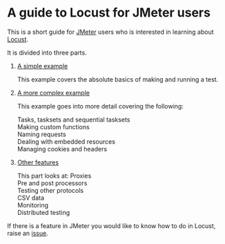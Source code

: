 # A guide to Locust for JMeter users

This is a short guide for [JMeter](https://jmeter.apache.org/) users who is interested in learning about [Locust](https://locust.io/).

It is divided into three parts.

1. [A simple example](./simple_example.md)

   This example covers the absolute basics of making and running a test.

2. [A more complex example](./more_complex_example.md)

   This example goes into more detail covering the following:

   Tasks, tasksets and sequential tasksets  
   Making custom functions  
   Naming requests  
   Dealing with embedded resources  
   Managing cookies and headers  

3. [Other features](./other_features.md)

   This part looks at:
   Proxies  
   Pre and post processors  
   Testing other protocols  
   CSV data  
   Monitoring  
   Distributed testing

If there is a feature in JMeter you would like to know how to do in Locust, raise an [issue](https://github.com/howardosborne/locust_for_jmeter_users/issues).